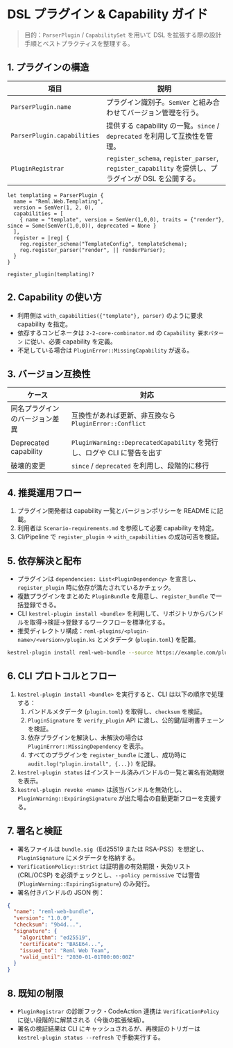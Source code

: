 # DSL プラグイン & Capability ガイド

> 目的：`ParserPlugin` / `CapabilitySet` を用いて DSL を拡張する際の設計手順とベストプラクティスを整理する。

## 1. プラグインの構造

| 項目 | 説明 |
| --- | --- |
| `ParserPlugin.name` | プラグイン識別子。`SemVer` と組み合わせてバージョン管理を行う。 |
| `ParserPlugin.capabilities` | 提供する capability の一覧。`since` / `deprecated` を利用して互換性を管理。 |
| `PluginRegistrar` | `register_schema`, `register_parser`, `register_capability` を提供し、プラグインが DSL を公開する。 |

```reml
let templating = ParserPlugin {
  name = "Reml.Web.Templating",
  version = SemVer(1, 2, 0),
  capabilities = [
    { name = "template", version = SemVer(1,0,0), traits = {"render"}, since = Some(SemVer(1,0,0)), deprecated = None }
  ],
  register = |reg| {
    reg.register_schema("TemplateConfig", templateSchema);
    reg.register_parser("render", || renderParser);
  }
}

register_plugin(templating)?
```

## 2. Capability の使い方

- 利用側は `with_capabilities({"template"}, parser)` のように要求 capability を指定。
- 依存するコンビネータは `2-2-core-combinator.md` の `Capability 要求パターン` に従い、必要 capability を定義。
- 不足している場合は `PluginError::MissingCapability` が返る。

## 3. バージョン互換性

| ケース | 対応 |
| --- | --- |
| 同名プラグインのバージョン差異 | 互換性があれば更新、非互換なら `PluginError::Conflict` |
| Deprecated capability | `PluginWarning::DeprecatedCapability` を発行し、ログや CLI に警告を出す |
| 破壊的変更 | `since` / `deprecated` を利用し、段階的に移行 |

## 4. 推奨運用フロー

1. プラグイン開発者は capability 一覧とバージョンポリシーを README に記載。
2. 利用者は `Scenario-requirements.md` を参照して必要 capability を特定。
3. CI/Pipeline で `register_plugin` → `with_capabilities` の成功可否を検証。

## 5. 依存解決と配布

- プラグインは `dependencies: List<PluginDependency>` を宣言し、`register_plugin` 時に依存が満たされているかチェック。
- 複数プラグインをまとめた `PluginBundle` を用意し、`register_bundle` で一括登録できる。
- CLI `kestrel-plugin install <bundle>` を利用して、リポジトリからバンドルを取得→検証→登録するワークフローを標準化する。
- 推奨ディレクトリ構成：`reml-plugins/<plugin-name>/<version>/plugin.ks` とメタデータ (`plugin.toml`) を配置。

```bash
kestrel-plugin install reml-web-bundle --source https://example.com/plugins --policy strict
```

## 6. CLI プロトコルとフロー

1. `kestrel-plugin install <bundle>` を実行すると、CLI は以下の順序で処理する：
   1. バンドルメタデータ (`plugin.toml`) を取得し、`checksum` を検証。
   2. `PluginSignature` を `verify_plugin` API に渡し、公的鍵/証明書チェーンを検証。
   3. 依存プラグインを解決し、未解決の場合は `PluginError::MissingDependency` を表示。
   4. すべてのプラグインを `register_bundle` に渡し、成功時に `audit.log("plugin.install", {...})` を記録。
2. `kestrel-plugin status` はインストール済みバンドルの一覧と署名有効期限を表示。
3. `kestrel-plugin revoke <name>` は該当バンドルを無効化し、`PluginWarning::ExpiringSignature` が出た場合の自動更新フローを支援する。

## 7. 署名と検証

- 署名ファイルは `bundle.sig`（Ed25519 または RSA-PSS）を想定し、`PluginSignature` にメタデータを格納する。
- `VerificationPolicy::Strict` は証明書の有効期限・失効リスト (CRL/OCSP) を必須チェックとし、`--policy permissive` では警告 (`PluginWarning::ExpiringSignature`) のみ発行。
- 署名付きバンドルの JSON 例：

```json
{
  "name": "reml-web-bundle",
  "version": "1.0.0",
  "checksum": "9b4d...",
  "signature": {
    "algorithm": "ed25519",
    "certificate": "BASE64...",
    "issued_to": "Reml Web Team",
    "valid_until": "2030-01-01T00:00:00Z"
  }
}
```

## 8. 既知の制限

- `PluginRegistrar` の診断フック・CodeAction 連携は `VerificationPolicy` に従い段階的に解禁される（今後の拡張候補）。
- 署名の検証結果は CLI にキャッシュされるが、再検証のトリガーは `kestrel-plugin status --refresh` で手動実行する。
